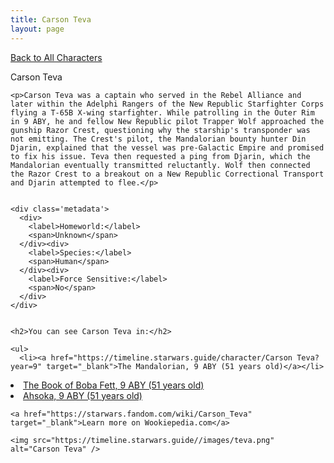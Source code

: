 ```yaml
---
title: Carson Teva
layout: page
---
```

<a href="/character" class="smaller">Back to All Characters</a>

<div class="container">
  <div class="col-10">
    <p>
    Carson Teva             
    </p>

    <p>Carson Teva was a captain who served in the Rebel Alliance and later within the Adelphi Rangers of the New Republic Starfighter Corps flying a T-65B X-wing starfighter. While patrolling in the Outer Rim in 9 ABY, he and fellow New Republic pilot Trapper Wolf approached the gunship Razor Crest, questioning why the starship's transponder was not emitting. The Crest's pilot, the Mandalorian bounty hunter Din Djarin, explained that the vessel was pre-Galactic Empire and promised to fix his issue. Teva then requested a ping from Djarin, which the Mandalorian eventually transmitted reluctantly. Wolf then connected the Razor Crest to a breakout on a New Republic Correctional Transport and Djarin attempted to flee.</p>


    <div class='metadata'>
      <div>
        <label>Homeworld:</label>
        <span>Unknown</span>
      </div><div>
        <label>Species:</label>
        <span>Human</span>
      </div><div>
        <label>Force Sensitive:</label>
        <span>No</span>
      </div>
    </div>


    <h2>You can see Carson Teva in:</h2>

    <ul>
      <li><a href="https://timeline.starwars.guide/character/Carson Teva?year=9" target="_blank">The Mandalorian, 9 ABY (51 years old)</a></li>
  <li><a href="https://timeline.starwars.guide/character/Carson Teva?year=9" target="_blank">The Book of Boba Fett, 9 ABY (51 years old)</a></li>
  <li><a href="https://timeline.starwars.guide/character/Carson Teva?year=9" target="_blank">Ahsoka, 9 ABY (51 years old)</a></li>
    </ul>

    <a href="https://starwars.fandom.com/wiki/Carson_Teva" target="_blank">Learn more on Wookiepedia.com</a>
  </div>
  <div class="character_image col-2">
    
    <img src="https://timeline.starwars.guide//images/teva.png" alt="Carson Teva" />
  </div>
</div>
